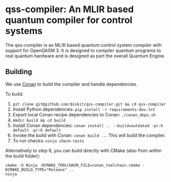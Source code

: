 
# qss-compiler: An MLIR based quantum compiler for control systems

The qss-compiler is an MLIR based quantum control system compiler with support for OpenQASM 3. It is designed to compiler quantum programs to real quantum hardware and is designed as part the overall Quantum Engine.

## Building
We use [Conan](https://docs.conan.io/en/1.59/index.html) to build the compiler and handle dependencies.

To build:

1. `git clone git@github.com:Qiskit/qss-compiler.git && cd qss-compiler`
2. Install Python dependencies: `pip install -r requirements-dev.txt`
3. Export local Conan recipe dependencies to Conan: `./conan_deps.sh`
4. `mkdir build && cd build`
5. Install Conan dependencies: `conan install .. --build=outdated -pr:h default -pr:b default`
6. Invoke the build with Conan: `conan build ..`. This will build the compiler.
7. To run checks: `ninja check-tests`

Alternatively to step 6, you can build directly with CMake (also from within the build folder):
```
cmake -G Ninja -DCMAKE_TOOLCHAIN_FILE=conan_toolchain.cmake -DCMAKE_BUILD_TYPE="Release" ..
ninja
```
